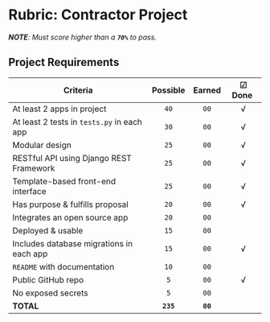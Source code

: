 # Rubric: Contractor Project

_**NOTE**: Must score higher than a **`70%`** to pass._

## Project Requirements

| Criteria                                   | Possible  |  Earned  | ☑ Done ️ |
| ------------------------------------------ | :-------: | :------: | :------: |
| At least 2 apps in project                 |   `40`    |   `00`   |     √    |
| At least 2 tests in `tests.py` in each app |   `30`    |   `00`   |     √    |
| Modular design                             |   `25`    |   `00`   |     √    |
| RESTful API using Django REST Framework    |   `25`    |   `00`   |     √    |
| Template-based front-end interface         |   `25`    |   `00`   |     √    |
| Has purpose & fulfills proposal            |   `20`    |   `00`   |     √    |
| Integrates an open source app              |   `20`    |   `00`   |          |
| Deployed & usable                          |   `15`    |   `00`   |          |
| Includes database migrations in each app   |   `15`    |   `00`   |     √    |
| `README` with documentation                |   `10`    |   `00`   |          |
| Public GitHub repo                         |    `5`    |   `00`   |     √    |
| No exposed secrets                         |    `5`    |   `00`   |          |
| **TOTAL**                                  | **`235`** | **`00`** |          |
